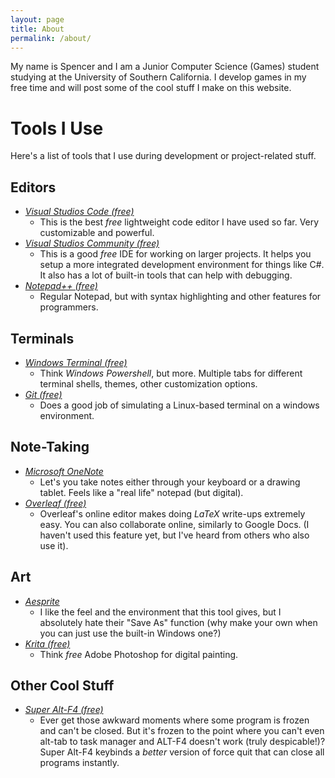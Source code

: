 ```yaml
---
layout: page
title: About
permalink: /about/
---
```


My name is Spencer and I am a Junior Computer Science (Games) student studying at the University of Southern California. I develop games in my free time and will post some of the cool stuff I make on this website.

# Tools I Use
Here's a list of tools that I use during development or project-related stuff.
## Editors
-   [*Visual Studios Code (free)*](https://code.visualstudio.com/ "Download")
    -   This is the best *free* lightweight code editor I have used so far. Very customizable and powerful.
-   [*Visual Studios Community (free)*](https://visualstudio.microsoft.com/downloads/ "Download")
    -   This is a good *free* IDE for working on larger projects. It helps you setup a more integrated development environment for things like C#. It also has a lot of built-in tools that can help with debugging.
-   [*Notepad++ (free)*](https://notepad-plus-plus.org/downloads/ "Download")
    -   Regular Notepad, but with syntax highlighting and other features for programmers.

## Terminals
-   [*Windows Terminal (free)*](https://www.microsoft.com/en-us/p/windows-terminal/9n0dx20hk701 "Store Page")
    -   Think *Windows Powershell*, but more. Multiple tabs for different terminal shells, themes, other customization options.
-   [*Git (free)*](https://git-scm.com/downloads "Download")
    -   Does a good job of simulating a Linux-based terminal on a windows environment.

## Note-Taking
-   [*Microsoft OneNote*](https://www.microsoft.com/en-us/microsoft-365/onenote/digital-note-taking-app "Store Page")
    -   Let's you take notes either through your keyboard or a drawing tablet. Feels like a "real life" notepad (but digital).
-   [*Overleaf (free)*](https://www.overleaf.com/ "Online Editor")
    -   Overleaf's online editor makes doing *LaTeX* write-ups extremely easy. You can also collaborate online, similarly to Google Docs. (I haven't used this feature yet, but I've heard from others who also use it).

## Art
-   [*Aesprite*](https://www.aseprite.org/ "You can get it on Steam as well...")
    -   I like the feel and the environment that this tool gives, but I absolutely hate their "Save As" function (why make your own when you can just use the built-in Windows one?)
-   [*Krita (free)*](https://krita.org/ "Download")
    -   Think *free* Adobe Photoshop for digital painting.

## Other Cool Stuff
-   [*Super Alt-F4 (free)*](https://stefansundin.github.io/superf4/ "Download")
    -   Ever get those awkward moments where some program is frozen and can't be closed. But it's frozen to the point where you can't even alt-tab to task manager and ALT-F4 doesn't work (truly despicable!)? Super Alt-F4 keybinds a *better* version of force quit that can close all programs instantly.